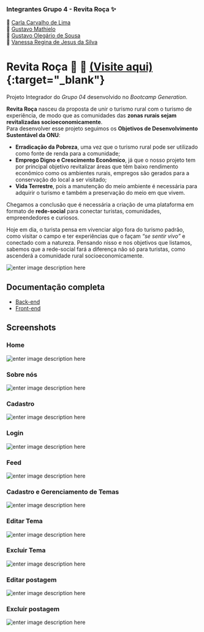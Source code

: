 ### Integrantes Grupo 4 - Revita Roça ✨

:rooster: [Carla Carvalho de Lima](https://github.com/CarlaCarvaLima "GitHub")  
:rabbit:  [Gustavo Mathielo](https://github.com/gustavomathielo "GitHub")  
:horse:  [Gustavo Olegário de Sousa](https://github.com/olegario-gu "GitHub")  
:sheep:  [Vanessa Regina de Jesus da Silva](https://github.com/vanmtv "GitHub")

# Revita Roça :seedling: :pig_nose: [(Visite aqui)](https://revitaroca.herokuapp.com/){:target="_blank"}

Projeto Integrador do _Grupo 04_ desenvolvido no _Bootcamp Generation_.

**Revita Roça** nasceu da proposta de unir o turismo rural com o turismo de experiência, de modo que as comunidades das **zonas rurais sejam revitalizadas socioeconomicamente**.  
Para desenvolver esse projeto seguimos os **Objetivos de Desenvolvimento Sustentável da ONU**:
 - **Erradicação da Pobreza**, uma vez que o turismo rural pode ser utilizado como fonte de renda para a comunidade;
 - **Emprego Digno e Crescimento Econômico**, já que o nosso projeto tem por principal objetivo revitalizar áreas que têm baixo rendimento econômico como os ambientes rurais, empregos são gerados para a conservação do local a ser visitado;
 - **Vida Terrestre**, pois a manutenção do meio ambiente é necessária para adquirir o turismo e também a preservação do meio em que vivem.

Chegamos a conclusão que é necessária a criação de uma plataforma em formato de **rede-social** para conectar turistas, comunidades, empreendedores e curiosos.  
  
Hoje em dia, o turista pensa em vivenciar algo fora do turismo padrão, como visitar o campo e ter experiências que o façam _“se sentir vivo”_ e conectado com a natureza. Pensando nisso e nos objetivos que listamos, sabemos que a rede-social fará a diferença não só para turistas, como ascenderá a comunidade rural socioeconomicamente.

![enter image description here](https://imgur.com/IGwyMCx.png)


## [](https://github.com/vanmtv/RevitaRoca/tree/master/README.md#documenta%C3%A7%C3%A3o-completa)Documentação completa

-   [Back-end](https://github.com/laisbasso/PI-Seiva/blob/master/Entregas/DocumentacaoCompletaBackEnd.md)
-   [Front-end](https://laisbasso.github.io/PI-Seiva/)

## [](https://github.com/vanmtv/RevitaRoca/tree/master/README.md#screenshots)Screenshots

### [](https://github.com/vanmtv/RevitaRoca/tree/master/README.md#home)Home

![enter image description here](https://imgur.com/AVVFCrD.png)

### [](https://github.com/vanmtv/RevitaRoca/tree/master/README.md#sobre-nos)Sobre nós

![enter image description here](https://imgur.com/4UEzPkK.png)

### [](https://github.com/vanmtv/RevitaRoca/tree/master/README.md#cadastro)Cadastro

![enter image description here](https://imgur.com/U8rJCxh.png)

### [](https://github.com/vanmtv/RevitaRoca/tree/master/README.md#login)Login

![enter image description here](https://imgur.com/1tkrnql.png)

### [](https://github.com/vanmtv/RevitaRoca/tree/master/README.md#feed)Feed

![enter image description here](https://imgur.com/rb6uPn8.png)

### [](https://github.com/vanmtv/RevitaRoca/tree/master/README.md#cadastro-e-gerenciamento-de-temas)Cadastro e Gerenciamento de Temas

![enter image description here](https://imgur.com/soL3oOV.png)

### [](https://github.com/vanmtv/RevitaRoca/tree/master/README.md#excluir-tema)Editar Tema

![enter image description here](https://imgur.com/sOJ1oki.png)

### [](https://github.com/vanmtv/RevitaRoca/tree/master/README.md#excluir-tema)Excluir Tema
![enter image description here](https://imgur.com/5HiHIpV.png)

### [](https://github.com/vanmtv/RevitaRoca/tree/master/README.md#exclus%C3%A3o-da-postagem)Editar postagem

![enter image description here](https://imgur.com/Khy1s80.png)

### [](https://github.com/vanmtv/RevitaRoca/tree/master/README.md#exclus%C3%A3o-da-postagem)Excluir postagem

![enter image description here](https://imgur.com/SGhhIPO.png)



